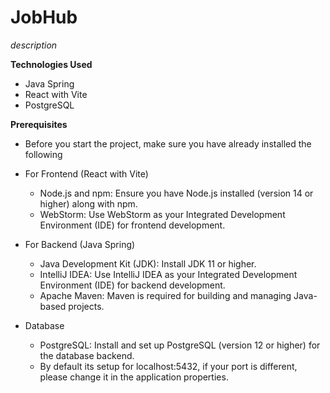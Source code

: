 
# JobHub

*description*

**Technologies Used**
- Java Spring
- React with Vite
- PostgreSQL

**Prerequisites**
- Before you start the project, make sure you have already installed the following 

- For Frontend (React with Vite)

  - Node.js and npm: Ensure you have Node.js installed (version 14 or higher) along with npm.
  - WebStorm: Use WebStorm as your Integrated Development Environment (IDE) for frontend development.

- For Backend (Java Spring)
  - Java Development Kit (JDK): Install JDK 11 or higher.
  - IntelliJ IDEA: Use IntelliJ IDEA as your Integrated Development Environment (IDE) for backend development.
  - Apache Maven: Maven is required for building and managing Java-based projects.

- Database
  - PostgreSQL: Install and set up PostgreSQL (version 12 or higher) for the database backend.
  - By default its setup for localhost:5432, if your port is different, please change it in the application properties.

